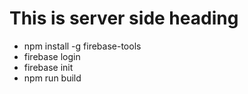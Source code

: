 # **This is server side heading**
* npm install -g firebase-tools
* firebase login
* firebase init
* npm run build





